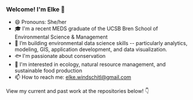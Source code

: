 ### Welcome! I'm Elke 👋

- 😄 Pronouns: She/her
- 🎓 I'm a recent MEDS graduate of the UCSB Bren School of Environmental Science & Management
- 🌱 I’m building environmental data science skills -- particularly analytics, modeling, GIS, application development, and data visualization.
- 🐟 I'm passionate about conservation
- 🌲 I'm interested in ecology, natural resource management, and sustainable food production
- 📫 How to reach me: elke.windschitl@gmail.com

View my current and past work at the repositories below! 👇
<!--
**elkewind/elkewind** is a ✨ _special_ ✨ repository because its `README.md` (this file) appears on your GitHub profile.

Here are some ideas to get you started:

- 🔭 I’m currently working on ...
- 🌱 I’m currently learning ...
- 👯 I’m looking to collaborate on ...
- 🤔 I’m looking for help with ...
- 💬 Ask me about ...
- 📫 How to reach me: ...
- 😄 Pronouns: ...
- ⚡ Fun fact: ...
-->
